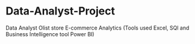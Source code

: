 # Data-Analyst-Project
Data Analyst 
Olist store E-commerce Analytics
(Tools used Excel, SQl and Business Intelligence tool Power BI)
